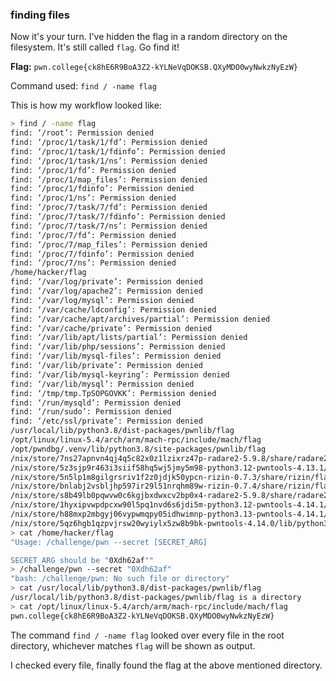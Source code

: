 ### finding files 

Now it's your turn. I've hidden the flag in a random directory on the filesystem. It's still called `flag`. Go find it!

**Flag:** `pwn.college{ck8hE6R9BoA3Z2-kYLNeVqDOKSB.QXyMDO0wyNwkzNyEzW}`

Command used: `find / -name flag`

This is how my workflow looked like: 

```bash 
> find / -name flag 
find: ‘/root’: Permission denied
find: ‘/proc/1/task/1/fd’: Permission denied
find: ‘/proc/1/task/1/fdinfo’: Permission denied
find: ‘/proc/1/task/1/ns’: Permission denied
find: ‘/proc/1/fd’: Permission denied
find: ‘/proc/1/map_files’: Permission denied
find: ‘/proc/1/fdinfo’: Permission denied
find: ‘/proc/1/ns’: Permission denied
find: ‘/proc/7/task/7/fd’: Permission denied
find: ‘/proc/7/task/7/fdinfo’: Permission denied
find: ‘/proc/7/task/7/ns’: Permission denied
find: ‘/proc/7/fd’: Permission denied
find: ‘/proc/7/map_files’: Permission denied
find: ‘/proc/7/fdinfo’: Permission denied
find: ‘/proc/7/ns’: Permission denied
/home/hacker/flag
find: ‘/var/log/private’: Permission denied
find: ‘/var/log/apache2’: Permission denied
find: ‘/var/log/mysql’: Permission denied
find: ‘/var/cache/ldconfig’: Permission denied
find: ‘/var/cache/apt/archives/partial’: Permission denied
find: ‘/var/cache/private’: Permission denied
find: ‘/var/lib/apt/lists/partial’: Permission denied
find: ‘/var/lib/php/sessions’: Permission denied
find: ‘/var/lib/mysql-files’: Permission denied
find: ‘/var/lib/private’: Permission denied
find: ‘/var/lib/mysql-keyring’: Permission denied
find: ‘/var/lib/mysql’: Permission denied
find: ‘/tmp/tmp.TpSOPGOVKK’: Permission denied
find: ‘/run/mysqld’: Permission denied
find: ‘/run/sudo’: Permission denied
find: ‘/etc/ssl/private’: Permission denied
/usr/local/lib/python3.8/dist-packages/pwnlib/flag
/opt/linux/linux-5.4/arch/arm/mach-rpc/include/mach/flag
/opt/pwndbg/.venv/lib/python3.8/site-packages/pwnlib/flag
/nix/store/7ns27apnvn4qj4q5c82x0z1lzixrz47p-radare2-5.9.8/share/radare2/5.9.8/flag
/nix/store/5z3sjp9r463i3siif58hq5wj5jmy5m98-python3.12-pwntools-4.13.1/lib/python3.12/site-packages/pwnlib/flag
/nix/store/5n5lp1m8gilgrsriv1f2z0jdjk50ypcn-rizin-0.7.3/share/rizin/flag
/nix/store/bnlabj2vsbljhp597ir29l51nrqhm89w-rizin-0.7.4/share/rizin/flag
/nix/store/s8b49lb0pqwvw0c6kgjbxdwxcv2bp0x4-radare2-5.9.8/share/radare2/5.9.8/flag
/nix/store/1hyxipvwpdpcxw90l5pq1nvd6s6jdi5m-python3.12-pwntools-4.14.1/lib/python3.12/site-packages/pwnlib/flag
/nix/store/h88mxp2mbgyj06vypwmqpy05idhwimnp-python3.13-pwntools-4.14.1/lib/python3.13/site-packages/pwnlib/flag
/nix/store/5qz6hgb1qzpvjrsw20wyiylx5zw8b9bk-pwntools-4.14.0/lib/python3.13/site-packages/pwnlib/flag
> cat /home/hacker/flag 
"Usage: /challenge/pwn --secret [SECRET_ARG]

SECRET_ARG should be "0Xdh62af""
> /challenge/pwn --secret "0Xdh62af"
"bash: /challenge/pwn: No such file or directory"
> cat /usr/local/lib/python3.8/dist-packages/pwnlib/flag
/usr/local/lib/python3.8/dist-packages/pwnlib/flag is a directory 
> cat /opt/linux/linux-5.4/arch/arm/mach-rpc/include/mach/flag
pwn.college{ck8hE6R9BoA3Z2-kYLNeVqDOKSB.QXyMDO0wyNwkzNyEzW}
```

The command `find / -name flag` looked over every file in the root directory, whichever matches `flag` will be shown as output. 

I checked every file, finally found the flag at the above mentioned directory. 